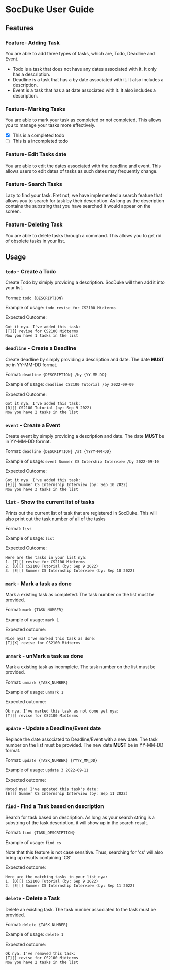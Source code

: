 # SocDuke User Guide

## Features 

### Feature- Adding Task

You are able to add three types of tasks, which are, Todo, Deadline and Event.
- Todo is a task that does not have any dates associated with it. It only has a description.
- Deadline is a task that has a by date associated with it. It also includes a description.
- Event is a task that has a at date associated with it. It also includes a description.

### Feature- Marking Tasks

You are able to mark your task as completed or not completed. This allows you to manage your tasks more effectively.
- [X] This is a completed todo
- [ ] This is a incompleted todo

### Feature- Edit Tasks date

You are able to edit the dates associated with the deadline and event. This allows users to edit dates of tasks as such dates may frequently change.

### Feature- Search Tasks

Lazy to find your task. Fret not, we have implemented a search feature that allows you to search for task by their description. As long as the description contains the substring that you have searched it would appear on the screen.

### Feature- Deleting Task

You are able to delete tasks through a command. This allows you to get rid of obsolete tasks in your list.

## Usage

### `todo` - Create a Todo

Create Todo by simiply providing a description. SocDuke will then add it into your list.

Format: `todo {DESCRIPTION}`

Example of usage: 
`todo revise for CS2100 Midterms`

Expected Outcome:
```
Got it nya. I've added this task:
[T][] revise for CS2100 Midterms
Now you have 1 tasks in the list
```

### `deadline` - Create a Deadline

Create deadline by simply providing a description and date. The date **MUST** be in YY-MM-DD format.

Format: `deadline {DESCRIPTION} /by {YY-MM-DD}`

Example of usage: 
`deadline CS2100 Tutorial /by 2022-09-09`

Expected Outcome:
```
Got it nya. I've added this task:
[D][] CS2100 Tutorial (by: Sep 9 2022)
Now you have 2 tasks in the list
```

### `event` - Create a Event

Create event by simply providing a description and date. The date **MUST** be in YY-MM-DD format.

Format: `deadline {DESCRIPTION} /at {YYYY-MM-DD}`

Example of usage: 
`event Summer CS Intership Interview /by 2022-09-10`

Expected Outcome:
```
Got it nya. I've added this task:
[E][] Summer CS Internship Interview (by: Sep 10 2022)
Now you have 3 tasks in the list
```

### `list` - Show the current list of tasks

Prints out the current list of task that are registered in SocDuke. This will also print out the task number of all of the tasks

Format: `list`

Example of usage: 
`list`

Expected Outcome:
```
Here are the tasks in your list nya:
1. [T][] revise for CS2100 Midterms
2. [D][] CS2100 Tutorial (by: Sep 9 2022)
3. [E][] Summer CS Internship Interview (by: Sep 10 2022)
```

### `mark` - Mark a task as done

Mark a existing task as completed. The task number on the list must be provided.

Format: `mark {TASK_NUMBER}`

Example of usage: 
`mark 1`

Expected outcome:
```
Nice nya! I've marked this task as done:
[T][X] revise for CS2100 Midterms
```

### `unmark` - unMark a task as done

Mark a existing task as incomplete. The task number on the list must be provided.

Format: `unmark {TASK_NUMBER}`

Example of usage: 
`unmark 1`

Expected outcome:
```
Ok nya, I've marked this task as not done yet nya:
[T][] revise for CS2100 Midterms
```

### `update` - Update a Deadline/Event date

Replace the date associated to Deadline/Event with a new date. The task number on the list must be provided. The new date **MUST** be in YY-MM-DD format.

Format: `update {TASK_NUMBER} {YYYY_MM_DD}`

Example of usage: 
`update 3 2022-09-11`

Expected outcome:
```
Noted nya! I've updated this task's date:
[E][] Summer CS Internship Interview (by: Sep 11 2022)
```

### `find` - Find a Task based on description

Search for task based on description. As long as your search string is a substring of the task description, it will show up in the search result.

Format: `find {TASK_DESCRIPTION}`

Example of usage: 
`find cs`

Note that this feature is not case sensitive. Thus, searching for 'cs' will also bring up results containing 'CS'

Expected outcome:
```
Here are the matching tasks in your list nya:
1. [D][] CS2100 Tutorial (by: Sep 9 2022)
2. [E][] Summer CS Internship Interview (by: Sep 11 2022)
```

### `delete` - Delete a Task

Delete an existing task. The task number associated to the task must be provided.

Format: `delete {TASK_NUMBER}`

Example of usage: 
`delete 1`

Expected outcome:
```
Ok nya. I've removed this task:
[T][] revise for CS2100 Midterms
Now you have 2 tasks in the list
```
